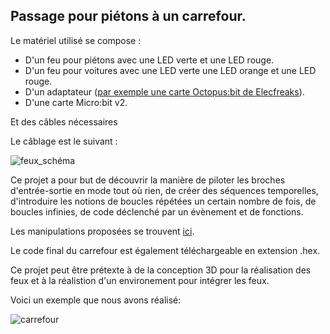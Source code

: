 ## Passage pour piétons à un carrefour.

Le matériel utilisé se compose :

- D'un feu pour piétons avec une LED verte et une LED rouge.
- D'un feu pour voitures avec une LED verte une LED orange et une LED rouge.
- D'un adaptateur ([par exemple une carte Octopus:bit de Elecfreaks](https://www.elecfreaks.com/learn-en/microbitKit/Tinker_Kit/octopus_bit.html)).
- D'une carte Micro:bit v2.

Et des câbles nécessaires

Le câblage est le suivant :

![feux_schéma](https://github.com/user-attachments/assets/cfc25391-d370-468f-9fa9-1e4ecd0ab482)

Ce projet a pour but de découvrir la manière de piloter les broches d'entrée-sortie en mode tout où rien, de créer des séquences temporelles, d'introduire les notions de boucles répétées un certain nombre de fois, de boucles infinies, de code déclenché par un évènement et de fonctions.

Les manipulations proposées se trouvent [ici](Carrefour.pdf).

Le code final du carrefour est également téléchargeable en extension .hex.

Ce projet peut être prétexte à de la conception 3D pour la réalisation des feux et à la réalistion d'un environement pour intégrer les feux.

Voici un exemple que nous avons réalisé:

![carrefour](https://github.com/user-attachments/assets/b5d30c0f-f059-4ed2-8948-392c02702419)
